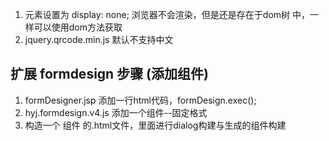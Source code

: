 1. 元素设置为 display: none; 浏览器不会渲染，但是还是存在于dom树 中，一样可以使用dom方法获取
2. jquery.qrcode.min.js 默认不支持中文



## 扩展 formdesign 步骤 (添加组件)

1. formDesigner.jsp 添加一行html代码，formDesign.exec();
2. hyj.formdesign.v4.js 添加一个组件--固定格式
3. 构造一个 组件 的.html文件，里面进行dialog构建与生成的组件构建

